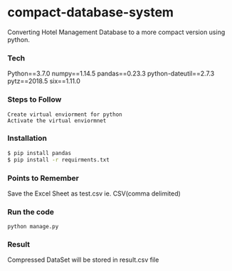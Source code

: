 # compact-database-system
Converting Hotel Management Database to a more compact version using python.

### Tech
Python==3.7.0
numpy==1.14.5
pandas==0.23.3
python-dateutil==2.7.3
pytz==2018.5
six==1.11.0

### Steps to Follow
    Create virtual enviorment for python
    Activate the virtual enviormnet


### Installation

```sh
$ pip install pandas
$ pip install -r requirments.txt
```

### Points to Remember
Save the Excel Sheet as test.csv ie. CSV(comma delimited)

### Run the code
    python manage.py
    
### Result
Compressed DataSet will be stored in result.csv file

